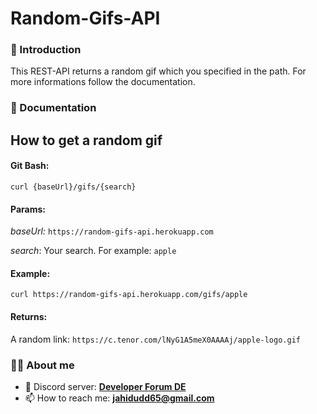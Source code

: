 # Random-Gifs-API

### 👋 Introduction

This REST-API returns a random gif which you specified in the path. For more informations follow the documentation.

### 📄 Documentation

## How to get a random gif

#### Git Bash:
```curl {baseUrl}/gifs/{search}```

#### Params:

*baseUrl:*  ```https://random-gifs-api.herokuapp.com```

*search*:  Your search. For example: ```apple```

#### Example: 
```curl https://random-gifs-api.herokuapp.com/gifs/apple```

#### Returns:
A random link: ```https://c.tenor.com/lNyG1A5meX0AAAAj/apple-logo.gif```


### 👨‍💻 About me

- 👾 Discord server: **[Developer Forum DE](https://discord.gg/urvsvPqQ3T)**
-   📫 How to reach me: **[jahidudd65@gmail.com](mailto:jahidudd65@gmail.com)**
